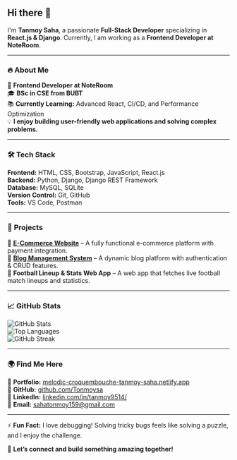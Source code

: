 ## Hi there 👋  
I'm **Tanmoy Saha**, a passionate **Full-Stack Developer** specializing in **React.js & Django**. Currently, I am working as a **Frontend Developer at NoteRoom**.  

---

### 🔥 **About Me**  
🚀 **Frontend Developer at NoteRoom**  
🎓 **BSc in CSE from BUBT**  
📚 **Currently Learning:** Advanced React, CI/CD, and Performance Optimization  
💡 **I enjoy building user-friendly web applications and solving complex problems.**  

---

### 🛠️ **Tech Stack**  
**Frontend:** HTML, CSS, Bootstrap, JavaScript, React.js  
**Backend:** Python, Django, Django REST Framework  
**Database:** MySQL, SQLite  
**Version Control:** Git, GitHub  
**Tools:** VS Code, Postman  

---

### 🚀 **Projects**  
🔹 [**E-Commerce Website**](https://github.com/Tonmoysa/e_commerce_website) – A fully functional e-commerce platform with payment integration.  
🔹 [**Blog Management System**](https://github.com/Tonmoysa/blog_website) – A dynamic blog platform with authentication & CRUD features.  
🔹 **Football Lineup & Stats Web App** – A web app that fetches live football match lineups and statistics.  

---

### 📈 **GitHub Stats**  
![GitHub Stats](https://github-readme-stats.vercel.app/api?username=Tonmoysa&show_icons=true&theme=radical)  
![Top Languages](https://github-readme-stats.vercel.app/api/top-langs/?username=Tonmoysa&layout=compact&theme=radical)  
![GitHub Streak](https://github-readme-streak-stats.herokuapp.com/?user=Tonmoysa&theme=radical)  

---

### 🌍 **Find Me Here**  
🔗 **Portfolio:** [melodic-croquembouche-tanmoy-saha.netlify.app](https://melodic-croquembouche-tanmoy-saha.netlify.app/)  
🔗 **GitHub:** [github.com/Tonmoysa](https://github.com/Tonmoysa)  
🔗 **LinkedIn:** [linkedin.com/in/tanmoy9514/](https://linkedin.com/in/tanmoy9514/)  
📧 **Email:** [sahatonmoy159@gmail.com](mailto:sahatonmoy159@gmail.com)  

---

⚡ **Fun Fact:** I love debugging! Solving tricky bugs feels like solving a puzzle, and I enjoy the challenge.  

🚀 **Let’s connect and build something amazing together!**  
